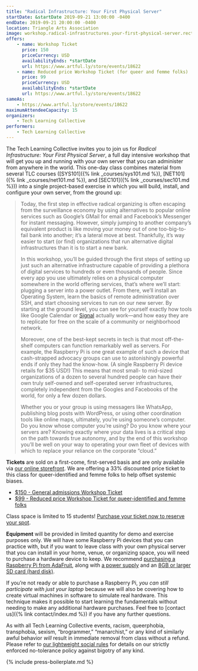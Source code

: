 ```yaml
---
title: "Radical Infrastructure: Your First Physical Server"
startDate: &startDate 2019-09-21 13:00:00 -0400
endDate: 2019-09-21 20:00:00 -0400
location: Triangle Arts Association
image: workshop.radical-infrastructures.your-first-physical-server.rectangle.png
offers:
    - name: Workshop Ticket
      price: 150
      priceCurrency: USD
      availabilityEnds: *startDate
      url: https://www.artful.ly/store/events/18622
    - name: Reduced price Workshop Ticket (for queer and femme folks)
      price: 99
      priceCurrency: USD
      availabilityEnds: *startDate
      url: https://www.artful.ly/store/events/18622
sameAs:
    - https://www.artful.ly/store/events/18622
maximumAttendeeCapacity: 15
organizers:
    - Tech Learning Collective
performers:
    - Tech Learning Collective
---
```


The Tech Learning Collective invites you to join us for *Radical Infrastructure: Your First Physical Server*, a full day intensive workshop that will get you up and running with your own server that you can administer from anywhere in the world. This one-day class combines material from several TLC courses ([SYS101]({% link _courses/sys101.md %}), [NET101]({% link _courses/net101.md %}), and [SEC101]({% link _courses/sec101.md %})) into a single project-based exercise in which you will build, install, and configure your own server, from the ground up:

> Today, the first step in effective radical organizing is often escaping from the surveillance economy by using alternatives to popular online services such as Google’s GMail for email and Facebook’s Messenger for instant messaging. However, simply jumping to another company’s equivalent product is like moving your money out of one too-big-to-fail bank into another; it’s a lateral move at best. Thankfully, it’s way easier to start (or find) organizations that run alternative digital infrastructures than it is to start a new bank.
>
> In this workshop, you’ll be guided through the first steps of setting up just such an alternative infrastructure capable of providing a plethora of digital services to hundreds or even thousands of people. Since every app you use ultimately relies on a physical computer somewhere in the world offering services, that’s where we’ll start: plugging a server into a power outlet. From there, we’ll install an Operating System, learn the basics of remote administration over SSH, and start choosing services to run on our new server. By starting at the ground level, you can see for yourself exactly how tools like Google Calendar or [Signal](https://signal.org/) actually work—and how easy they are to replicate for free on the scale of a community or neighborhood network.
> 
> Moreover, one of the best-kept secrets in tech is that most off-the-shelf computers can function remarkably well as servers. For example, the Raspberry Pi is one great example of such a device that cash-strapped advocacy groups can use to astonishingly powerful ends if only they had the know-how. (A single Raspberry Pi device retails for $35 USD!) This means that most small- to mid-sized organizations of a dozen to several hundred people can have their own truly self-owned and self-operated server infrastructures, completely independent from the Googles and Facebooks of the world, for only a few dozen dollars.
>
> Whether you or your group is using messagers like WhatsApp, publishing blog posts with WordPress, or using other coordination tools like online maps, ultimately, you’re using someone’s computer. Do you know whose computer you’re using? Do you know where your servers are? Knowing exactly where your data lives is a critical step on the path towards true autonomy, and by the end of this workshop you’ll be well on your way to operating your own fleet of devices with which to replace your reliance on the corporate “cloud.”

**Tickets** are sold on a first-come, first-served basis and are only available via [our online storefront](https://www.artful.ly/store/events/18622). We are offering a 33% discounted price ticket to this class for queer-identified and femme folks to help offset systemic biases.

* [$150 - General admissions Workshop Ticket](https://www.artful.ly/store/events/18622)
* [$99 - Reduced price Workshop Ticket for queer-identified and femme folks](https://www.artful.ly/store/events/18622)

Class space is limited to 15 students! [Purchase your ticket now to reserve your spot](https://www.artful.ly/store/events/18622).

**Equipment** will be provided in limited quantity for demo and exercise purposes only. We will have some Raspberry Pi devices that you can practice with, but if you want to leave class with your own physical server that you can install in your home, venue, or organizing space, you will need to purchase a hardware device to keep. We recommend [purchasing a Raspberry Pi from AdaFruit](https://www.adafruit.com/product/3775), along with [a power supply](https://www.adafruit.com/product/1995) and an [8GB or larger SD card (hard disk)](https://www.adafruit.com/product/1294).

If you&rsquo;re not ready or able to purchase a Raspberry Pi, *you can still participate with just your laptop* because we will also be covering how to create virtual machines in software to simulate real hardware. This technique makes it possible to start learning the fundamentals without needing to make any additional hardware purchases. Feel free to [contact us]({% link contact/index.md %}) if you have any further questions.

As with all Tech Learning Collective events, racism, queerphobia, transphobia, sexism, “brogrammer,” “manarchist,” or any kind of similarly awful behavior *will* result in immediate removal from class without a refund. Please refer to [our lightweight social rules](https://github.com/AnarchoTechNYC/meta/wiki/Social-rules) for details on our strictly enforced no-tolerance policy against bigotry of any kind.

{% include press-boilerplate.md %}
